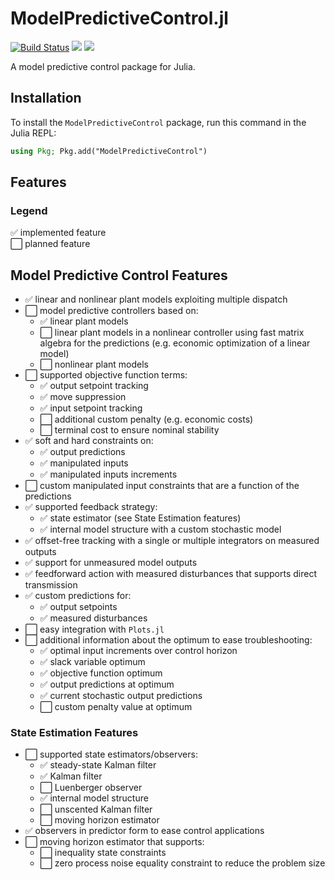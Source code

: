 # ModelPredictiveControl.jl

[![Build Status](https://github.com/franckgaga/ModelPredictiveControl.jl/actions/workflows/CI.yml/badge.svg?branch=main)](https://github.com/franckgaga/ModelPredictiveControl.jl/actions/workflows/CI.yml?query=branch%3Amain)
[![](https://img.shields.io/badge/docs-stable-blue.svg)](https://franckgaga.github.io/ModelPredictiveControl.jl/stable)
[![](https://img.shields.io/badge/docs-dev-blue.svg)](https://franckgaga.github.io/ModelPredictiveControl.jl/dev)

A model predictive control package for Julia.

## Installation

To install the `ModelPredictiveControl` package, run this command in the Julia REPL:

```julia
using Pkg; Pkg.add("ModelPredictiveControl")
```

## Features

### Legend

✅ implemented feature  
⬜ planned feature

## Model Predictive Control Features

- ✅ linear and nonlinear plant models exploiting multiple dispatch
- ⬜ model predictive controllers based on:
  - ✅ linear plant models
  - ⬜ linear plant models in a nonlinear controller using fast matrix algebra for the
       predictions (e.g. economic optimization of a linear model)
  - ⬜ nonlinear plant models
- ⬜ supported objective function terms:
  - ✅ output setpoint tracking
  - ✅ move suppression
  - ✅ input setpoint tracking
  - ⬜ additional custom penalty (e.g. economic costs)
  - ⬜ terminal cost to ensure nominal stability
- ✅ soft and hard constraints on:
  - ✅ output predictions
  - ✅ manipulated inputs
  - ✅ manipulated inputs increments
- ⬜ custom manipulated input constraints that are a function of the predictions
- ✅ supported feedback strategy:
  - ✅ state estimator (see State Estimation features)
  - ✅ internal model structure with a custom stochastic model
- ✅ offset-free tracking with a single or multiple integrators on measured outputs
- ✅ support for unmeasured model outputs
- ✅ feedforward action with measured disturbances that supports direct transmission
- ✅ custom predictions for:
  - ✅ output setpoints
  - ✅ measured disturbances
- ⬜ easy integration with `Plots.jl`
- ⬜ additional information about the optimum to ease troubleshooting:
  - ✅ optimal input increments over control horizon
  - ✅ slack variable optimum
  - ✅ objective function optimum
  - ✅ output predictions at optimum
  - ✅ current stochastic output predictions
  - ⬜ custom penalty value at optimum

### State Estimation Features

- ⬜ supported state estimators/observers:
  - ✅ steady-state Kalman filter
  - ✅ Kalman filter
  - ⬜ Luenberger observer
  - ✅ internal model structure
  - ⬜ unscented Kalman filter
  - ⬜ moving horizon estimator
- ✅ observers in predictor form to ease  control applications
- ⬜ moving horizon estimator that supports:
  - ⬜ inequality state constraints
  - ⬜ zero process noise equality constraint to reduce the problem size
